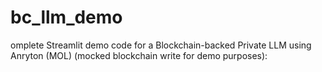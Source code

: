 # bc_llm_demo
omplete Streamlit demo code for a Blockchain-backed Private LLM using Anryton (MOL) (mocked blockchain write for demo purposes):
